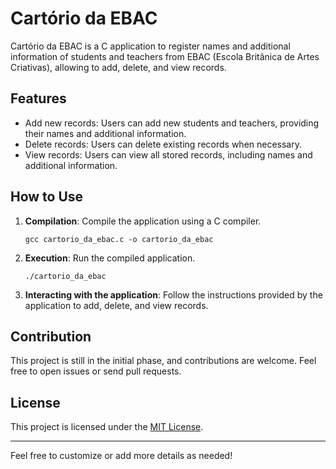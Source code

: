# Cartório da EBAC

Cartório da EBAC is a C application to register names and additional information of students and teachers from EBAC (Escola Britânica de Artes Criativas), allowing to add, delete, and view records.

## Features

- Add new records: Users can add new students and teachers, providing their names and additional information.
- Delete records: Users can delete existing records when necessary.
- View records: Users can view all stored records, including names and additional information.

## How to Use

1. **Compilation**: Compile the application using a C compiler.
   ```
   gcc cartorio_da_ebac.c -o cartorio_da_ebac
   ```

2. **Execution**: Run the compiled application.
   ```
   ./cartorio_da_ebac
   ```

3. **Interacting with the application**: Follow the instructions provided by the application to add, delete, and view records.

## Contribution

This project is still in the initial phase, and contributions are welcome. Feel free to open issues or send pull requests.

## License

This project is licensed under the [MIT License](LICENSE).

--- 

Feel free to customize or add more details as needed!